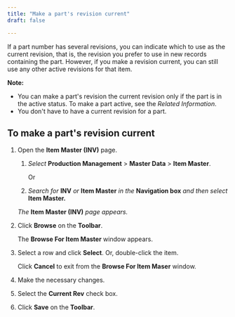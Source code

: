 ```yaml
---
title: "Make a part's revision current"
draft: false

---
```


If a part number has several revisions, you can indicate which to use as the current revision, that is, the revision you prefer to use in new records containing the part. However, if you make a revision current, you can still use any other active revisions for that item.

**Note:**

-   You can make a part's revision the current revision only if the part is in the active status. To make a part active, see the *Related Information*.
-   You don't have to have a current revision for a part.

## To make a part's revision current

1.  Open the **Item Master (INV)** page.
    1.  *Select* **Production Management** > **Master Data** > **Item Master**.

        Or

    2.  *Search for* **INV** *or* **Item Master** *in the* **Navigation box** *and then select* **Item Master.**

       *The* **Item Master (INV)** *page appears.*

2.  Click **Browse** on the **Toolbar**.

    The **Browse For Item Master** window appears.

3.  Select a row and click **Select**. Or, double-click the item.

    Click **Cancel** to exit from the **Browse For Item Maser** window.

4.  Make the necessary changes.
5.  Select the **Current Rev** check box.
6.  Click **Save** on the **Toolbar**.